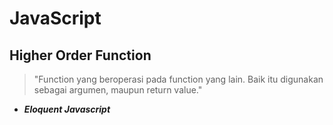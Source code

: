 # JavaScript

## Higher Order Function
> "Function yang beroperasi pada function yang lain. Baik itu digunakan sebagai argumen, maupun return value."

- _**Eloquent Javascript**_
